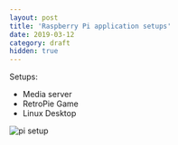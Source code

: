 ```yaml
---
layout: post
title: 'Raspberry Pi application setups'
date: 2019-03-12
category: draft
hidden: true
---
```


Setups: 

* Media server 
* RetroPie Game 
* Linux Desktop 


![pi setup](https://i.imgur.com/QusCw5G.png)

